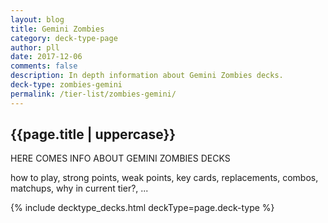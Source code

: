 ```yaml
---
layout: blog
title: Gemini Zombies
category: deck-type-page
author: pll
date: 2017-12-06
comments: false
description: In depth information about Gemini Zombies decks.
deck-type: zombies-gemini
permalink: /tier-list/zombies-gemini/ 
---
```


<div class="section">
    <h2>{{page.title | uppercase}}</h2>
    <p>HERE COMES INFO ABOUT GEMINI ZOMBIES DECKS</p>
    <p>how to play, strong points, weak points, key cards, replacements, combos, matchups, why in current tier?, ...</p>
</div>

{% include decktype_decks.html deckType=page.deck-type %}